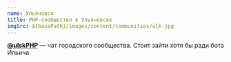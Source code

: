 ```yaml
---
name: Ульяновск
title: PHP-сообщество в Ульяновске
imgSrc: ${basePath}/images/content/communities/ulk.jpg
---
```


**[@ulskPHP](https://t.me/ulskphp)** — чат городского сообщества. Стоит зайти хотя бы ради бота Ильича.
